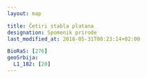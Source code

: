 ```yaml
---
layout: map

title: Četiri stabla platana
designation: Spomenik prirode
last_modified_at: 2018-05-31T00:23:14+02:00

BioRaS: [276]
geoSrbija:
  L1_182: [20]
---
```

